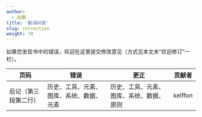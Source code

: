 ```yaml
---
author: 
  - 赵鹏
title: '勘误纠错'
slug: correction
weight: 70
---
```


如果您发现书中的错误，欢迎在这里提交修改意见（方式见本文末“欢迎修订”一栏）。

| 页码 | 错误 | 更正 | 贡献者 |
| ---- | ---- | ---- | ------ |
| 后记（第三段第二行）|历史、工具、元素、图库、系统、数据、元素 | 历史、工具、元素、图库、系统、数据、原则 | kelffon |

